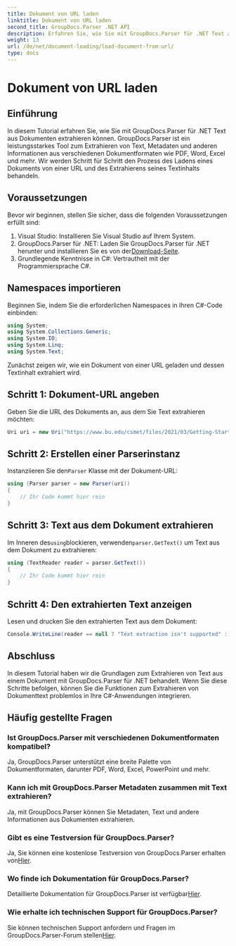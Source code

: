 ```yaml
---
title: Dokument von URL laden
linktitle: Dokument von URL laden
second_title: GroupDocs.Parser .NET API
description: Erfahren Sie, wie Sie mit GroupDocs.Parser für .NET Text aus Dokumenten extrahieren. Dieses Tutorial beschreibt das Laden eines Dokuments von einer URL und das schrittweise Extrahieren von Text.
weight: 13
url: /de/net/document-loading/load-document-from-url/
type: docs
---
```

# Dokument von URL laden

## Einführung
In diesem Tutorial erfahren Sie, wie Sie mit GroupDocs.Parser für .NET Text aus Dokumenten extrahieren können. GroupDocs.Parser ist ein leistungsstarkes Tool zum Extrahieren von Text, Metadaten und anderen Informationen aus verschiedenen Dokumentformaten wie PDF, Word, Excel und mehr. Wir werden Schritt für Schritt den Prozess des Ladens eines Dokuments von einer URL und des Extrahierens seines Textinhalts behandeln.
## Voraussetzungen
Bevor wir beginnen, stellen Sie sicher, dass die folgenden Voraussetzungen erfüllt sind:
1. Visual Studio: Installieren Sie Visual Studio auf Ihrem System.
2.  GroupDocs.Parser für .NET: Laden Sie GroupDocs.Parser für .NET herunter und installieren Sie es von der[Download-Seite](https://releases.groupdocs.com/parser/net/).
3. Grundlegende Kenntnisse in C#: Vertrautheit mit der Programmiersprache C#.

## Namespaces importieren
Beginnen Sie, indem Sie die erforderlichen Namespaces in Ihren C#-Code einbinden:
```csharp
using System;
using System.Collections.Generic;
using System.IO;
using System.Linq;
using System.Text;
```

Zunächst zeigen wir, wie ein Dokument von einer URL geladen und dessen Textinhalt extrahiert wird.
## Schritt 1: Dokument-URL angeben
Geben Sie die URL des Dokuments an, aus dem Sie Text extrahieren möchten:
```csharp
Uri uri = new Uri("https://www.bu.edu/csmet/files/2021/03/Getting-Started-with-SQLite.pdf");
```
## Schritt 2: Erstellen einer Parserinstanz
 Instanziieren Sie den`Parser` Klasse mit der Dokument-URL:
```csharp
using (Parser parser = new Parser(uri))
{
    // Ihr Code kommt hier rein
}
```
## Schritt 3: Text aus dem Dokument extrahieren
 Im Inneren des`using`blockieren, verwenden`parser.GetText()` um Text aus dem Dokument zu extrahieren:
```csharp
using (TextReader reader = parser.GetText())
{
    // Ihr Code kommt hier rein
}
```
## Schritt 4: Den extrahierten Text anzeigen
Lesen und drucken Sie den extrahierten Text aus dem Dokument:
```csharp
Console.WriteLine(reader == null ? "Text extraction isn't supported" : reader.ReadToEnd());
```

## Abschluss
In diesem Tutorial haben wir die Grundlagen zum Extrahieren von Text aus einem Dokument mit GroupDocs.Parser für .NET behandelt. Wenn Sie diese Schritte befolgen, können Sie die Funktionen zum Extrahieren von Dokumenttext problemlos in Ihre C#-Anwendungen integrieren.

## Häufig gestellte Fragen
### Ist GroupDocs.Parser mit verschiedenen Dokumentformaten kompatibel?
Ja, GroupDocs.Parser unterstützt eine breite Palette von Dokumentformaten, darunter PDF, Word, Excel, PowerPoint und mehr.
### Kann ich mit GroupDocs.Parser Metadaten zusammen mit Text extrahieren?
Ja, mit GroupDocs.Parser können Sie Metadaten, Text und andere Informationen aus Dokumenten extrahieren.
### Gibt es eine Testversion für GroupDocs.Parser?
 Ja, Sie können eine kostenlose Testversion von GroupDocs.Parser erhalten von[Hier](https://releases.groupdocs.com/).
### Wo finde ich Dokumentation für GroupDocs.Parser?
 Detaillierte Dokumentation für GroupDocs.Parser ist verfügbar[Hier](https://tutorials.groupdocs.com/parser/net/).
### Wie erhalte ich technischen Support für GroupDocs.Parser?
Sie können technischen Support anfordern und Fragen im GroupDocs.Parser-Forum stellen[Hier](https://forum.groupdocs.com/c/parser/17).